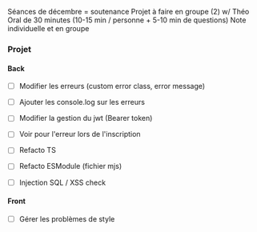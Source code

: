 Séances de décembre = soutenance
Projet à faire en groupe (2) w/ Théo
Oral de 30 minutes (10-15 min / personne + 5-10 min de questions)
Note individuelle et en groupe


### Projet 

#### Back

- [ ] Modifier les erreurs (custom error class, error message)
- [ ] Ajouter les console.log sur les erreurs
- [ ] Modifier la gestion du jwt (Bearer token)
- [ ] Voir pour l'erreur lors de l'inscription
- [ ] Refacto TS
- [ ] Refacto ESModule (fichier mjs)
- [ ] Injection SQL / XSS check


#### Front

- [ ] Gérer les problèmes de style

